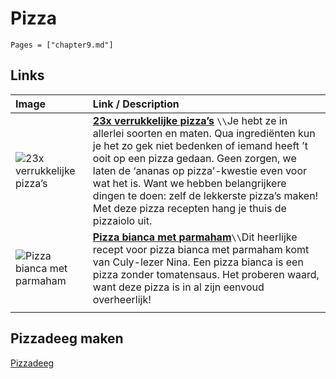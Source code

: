 # Pizza

```@contents
Pages = ["chapter9.md"]
```

## Links

| Image| Link / Description |
| :--- | :--- |
| ![23x verrukkelijke pizza’s](https://deliciousmagazine.nl/app/uploads/2019/01/snelle-pizza-met-pepperoni-en-burrata-e1547549721843-878x1024.jpg) | **[23x verrukkelijke pizza’s](https://deliciousmagazine.nl/lijstjes/pizza-recepten/?fbclid=IwAR2ttGirvSk7yx7FBOs1ZKbV6lWXkJzyBLonEYZdu0wiigYHjdUy64Bqevk)** ``\\``Je hebt ze in allerlei soorten en maten. Qua ingrediënten kun je het zo gek niet bedenken of iemand heeft ’t ooit op een pizza gedaan. Geen zorgen, we laten de ‘ananas op pizza’-kwestie even voor wat het is. Want we hebben belangrijkere dingen te doen: zelf de lekkerste pizza’s maken! Met deze pizza recepten hang je thuis de pizzaiolo uit. |
| ![Pizza bianca met parmaham](https://img.culy.nl/eoyP76M58JieHK2-QuyqCxVVco8=/860x303/filters:quality(80):format(jpeg):background_color(fff)/https%3A%2F%2Fwww.culy.nl%2Fwp-content%2Fuploads%2F2012%2F10%2FPizza-bianca-parmaham.jpg) | **[Pizza bianca met parmaham](https://www.culy.nl/recepten/pizza-bianca-met-parmaham/)**``\\``Dit heerlijke recept voor pizza bianca met parmaham komt van Culy-lezer Nina. Een pizza bianca is een pizza zonder tomatensaus. Het proberen waard, want deze pizza is in al zijn eenvoud overheerlijk! |
||


## Pizzadeeg maken

[Pizzadeeg](https://www.youtube.com/watch?v=8Q_9h6VKm9c)